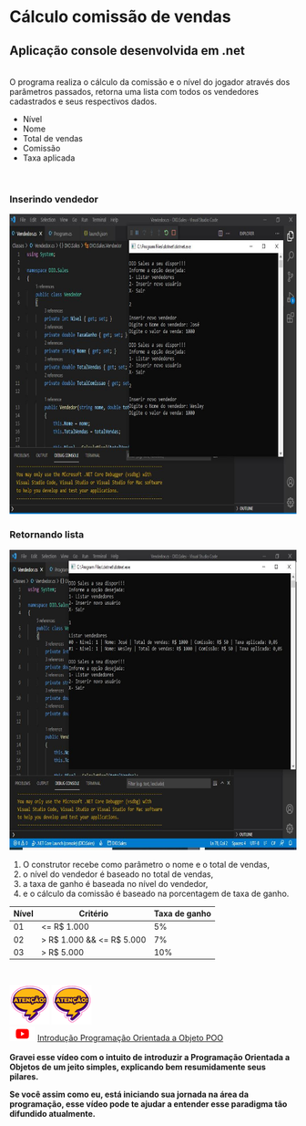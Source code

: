 # Cálculo comissão de vendas
## Aplicação console desenvolvida em .net
<br/>
O programa realiza o cálculo da comissão e o nível do jogador através dos parâmetros passados, retorna uma lista com todos os vendedores cadastrados e seus respectivos dados. 
<br/>

* Nível
* Nome
* Total de vendas
* Comissão
* Taxa aplicada
<br/>

### **Inserindo vendedor**
 <img src="https://raw.githubusercontent.com/Josewesley2020/ComissaoVendas/main/imgRedme/01.JPG" width="756" height="526">
 
### **Retornando lista**

 <img src="https://raw.githubusercontent.com/Josewesley2020/ComissaoVendas/main/imgRedme/02.JPG" width="756" height="526">
<br/>

1. O construtor recebe como parâmetro o nome e o total de vendas, 
2. o nível do vendedor é baseado no total de vendas,
3. a taxa de ganho é baseada no nível do vendedor,
4. e o cálculo da comissão é baseado na porcentagem de taxa de ganho. 


Nível | Critério | Taxa de ganho 
------|-----------|-------------
 01 | <= R$ 1.000 | 5%
 02 | > R$ 1.000 && <= R$ 5.000 | 7%
 03 | > R$ 5.000 | 10%
 
 <br/>
 
<img src="https://raw.githubusercontent.com/Josewesley2020/ComissaoVendas/main/imgRedme/source.gif" width="70" height="70"> <img src="https://raw.githubusercontent.com/Josewesley2020/ComissaoVendas/main/imgRedme/source.gif" width="70" height="70"> <br/>
 <img src="https://raw.githubusercontent.com/Josewesley2020/Josewesley2020/main/imagens/Outras/youtube-play-icone-removebg-preview.png" width="45" height="25"> [Introdução Programação Orientada a Objeto POO
](https://www.youtube.com/watch?v=BAEmSqlJlQQ)
<br/> <br/> 
**Gravei esse vídeo com o intuito de introduzir a Programação Orientada a Objetos de um jeito simples, explicando bem resumidamente seus pilares.** 

**Se você assim como eu, está iniciando sua jornada na área da programação, esse vídeo pode te ajudar a entender esse paradigma tão difundido atualmente.**


